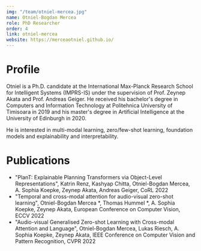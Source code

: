 ```yaml
---
img: "/team/otniel-mercea.jpg"
name: Otniel-Bogdan Mercea
role: PhD Researcher
order: 4
link: otniel-mercea
website: https://merceaotniel.github.io/
---
```


# Profile
Otniel is a Ph.D. candidate at the International Max-Planck Research School for Intelligent Systems (IMPRS-IS) under the supervision of Prof. Zeynep Akata and Prof. Andreas Geiger. He received his bachelor's degree in Computers and Information Technology at Politehnica University of Timisoara in 2019 and his master's degree in Artificial Intelligence at the University of Edinburgh in 2020.


He is interested in multi-modal learning, zero/few-shot learning, foundation models and explainability and interpretability.

# Publications

- "PlanT: Explainable Planning Transformers via Object-Level Representations", Katrin Renz, Kashyap Chitta, Otniel-Bogdan Mercea, A. Sophia Koepke, Zeynep Akata, Andreas Geiger, CoRL 2022
- "Temporal and cross-modal attention for audio-visual zero-shot learning", Otniel-Bogdan Mercea *, Thomas Hummel *, A. Sophia Koepke, Zeynep Akata, European Conference on Computer Vision, ECCV 2022
- "Audio-visual Generalised Zero-shot Learning with Cross-modal Attention and Language", Otniel-Bogdan Mercea, Lukas Riesch, A. Sophia Koepke, Zeynep Akata, IEEE Conference on Computer Vision and Pattern Recognition, CVPR 2022
